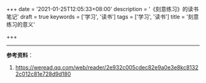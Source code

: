 +++
date = '2021-01-25T12:05:33+08:00'
description = '《刻意练习》的读书笔记'
draft = true
keywords = ['学习', '读书']
tags = ['学习', '读书']
title = '刻意练习的意义'

+++

---

**参考资料**：

1. <https://weread.qq.com/web/reader/2e932c005cdec82e9a0e3e8kc81322c012c81e728d9d180>
